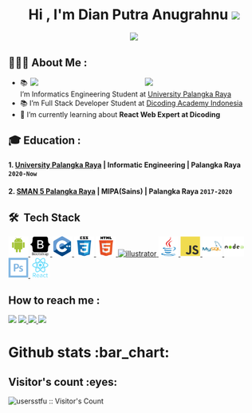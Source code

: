 <h1 align="center">Hi , I'm Dian Putra Anugrahnu <img src="https://media.giphy.com/media/hvRJCLFzcasrR4ia7z/giphy.gif" width="35"></h1>
  <p align="center">
  <a href="https://github.com/DenverCoder1/readme-typing-svg"><img src="https://readme-typing-svg.herokuapp.com?lines=Informatics+Engineering+Student;Class+Of+2020;Enthusiastic+About+New+Things&center=true&width=500&height=50"></a>
</p>

## 👨🏻‍💻 About Me :
<img align='right' src="https://www.upr.ac.id/assets/images/logo/0.png" width="230"> 
<img align='right'
src="https://help.dicoding.com/wp-content/uploads/2021/01/dicoding-edit-1.jpg" width="230">

- 📚 I’m Informatics Engineering Student at <a href="https://www.upr.ac.id/">University Palangka Raya</a> 
- 📚 I’m Full Stack Developer Student at <a href="https://www.dicoding.com/">Dicoding Academy Indonesia<a/> 
- 🌱 I’m currently learning about <strong>React Web Expert at Dicoding</strong>
  
## 🎓 Education :
#### 1. [University Palangka Raya](https://www.upr.ac.id/) | Informatic Engineering | Palangka Raya `2020-Now`
#### 2. [SMAN 5 Palangka Raya](https://sman5palangkaraya.sch.id/) | MIPA(Sains) | Palangka Raya `2017-2020`

## 🛠 &nbsp;Tech Stack
<p align="left"> <a href="https://developer.android.com" target="_blank" rel="noreferrer"> <img
      src="https://raw.githubusercontent.com/devicons/devicon/master/icons/android/android-original-wordmark.svg"
      alt="android" width="40" height="40" /> </a> <a href="https://getbootstrap.com" target="_blank" rel="noreferrer">
    <img src="https://raw.githubusercontent.com/devicons/devicon/master/icons/bootstrap/bootstrap-plain-wordmark.svg"
      alt="bootstrap" width="40" height="40" /> </a> </a> <a href="https://www.w3schools.com/cpp/" target="_blank" rel="noreferrer">
    <img src="https://raw.githubusercontent.com/devicons/devicon/master/icons/cplusplus/cplusplus-original.svg"
      alt="cplusplus" width="40" height="40" /> </a> <a href="https://www.w3schools.com/css/" target="_blank"
    rel="noreferrer"> <img
      src="https://raw.githubusercontent.com/devicons/devicon/master/icons/css3/css3-original-wordmark.svg" alt="css3"
      width="40" height="40" /> </a> <a href="https://www.w3.org/html/" target="_blank" rel="noreferrer"> <img
      src="https://raw.githubusercontent.com/devicons/devicon/master/icons/html5/html5-original-wordmark.svg"
      alt="html5" width="40" height="40" /> </a> <a href="https://www.adobe.com/in/products/illustrator.html"
    target="_blank" rel="noreferrer"> <img
      src="https://www.vectorlogo.zone/logos/adobe_illustrator/adobe_illustrator-icon.svg" alt="illustrator" width="40"
      height="40" /> </a> <a href="https://www.java.com" target="_blank" rel="noreferrer"> <img
      src="https://raw.githubusercontent.com/devicons/devicon/master/icons/java/java-original.svg" alt="java" width="40"
      height="40" /> </a> <a href="https://developer.mozilla.org/en-US/docs/Web/JavaScript" target="_blank"
    rel="noreferrer"> <img
      src="https://raw.githubusercontent.com/devicons/devicon/master/icons/javascript/javascript-original.svg"
      alt="javascript" width="40" height="40" /> </a> <a href="https://kotlinlang.org" target="_blank" rel="noreferrer">
  </a> <a href="https://www.mysql.com/" target="_blank" rel="noreferrer"> <img
      src="https://raw.githubusercontent.com/devicons/devicon/master/icons/mysql/mysql-original-wordmark.svg"
      alt="mysql" width="40" height="40" /> </a> </a> <a href="https://nodejs.org" target="_blank" rel="noreferrer"> <img
      src="https://raw.githubusercontent.com/devicons/devicon/master/icons/nodejs/nodejs-original-wordmark.svg"
      alt="nodejs" width="40" height="40" /> </a>
     </a> <a href="https://www.photoshop.com/en" target="_blank"
    rel="noreferrer"> <img
      src="https://raw.githubusercontent.com/devicons/devicon/master/icons/photoshop/photoshop-line.svg" alt="photoshop"
      width="40" height="40" /> </a> </a> <a href="https://reactjs.org/" target="_blank" rel="noreferrer"> <img
      src="https://raw.githubusercontent.com/devicons/devicon/master/icons/react/react-original-wordmark.svg"
      alt="react" width="40" height="40" /> </a> </p>
      
## How to reach me :
<img src="https://img.shields.io/badge/dianpea00@gmail.com-%23D14836.svg?&style=for-the-badge&logo=gmail&logoColor=white" href="dianpea00@gmail.com">
<a  href="https://www.instagram.com/ianisasi_nh3/">
<img src="https://img.shields.io/badge/ianisasi_nh3-%23E4405F.svg?&style=for-the-badge&logo=instagram&logoColor=white">
</a>

<a href="https://www.linkedin.com/in/dian-putra-anugrahnu-85bb491a6/">
<img src="https://img.shields.io/badge/Dian Putra Anugrahnu-%230077B5.svg?&style=for-the-badge&logo=linkedin&logoColor=white" >
</a>
<a href="https://github.com/usersstfu">
<img src="https://img.shields.io/badge/usersstfu-000000.svg?&style=for-the-badge&logo=github&logoColor=white">
</a>

<h1>Github stats :bar_chart:</h1>

<h2>Visitor's count :eyes:</h2>
<p><img src="https://profile-counter.glitch.me/{usersstfu}/count.svg" alt="usersstfu :: Visitor's Count" /></p>
